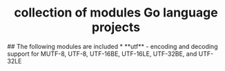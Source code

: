 <h1 align="center">collection of modules Go language projects</h1>
## The following modules are included
* **utf** - encoding and decoding support for MUTF-8, UTF-8, UTF-16BE, UTF-16LE, UTF-32BE, and UTF-32LE
